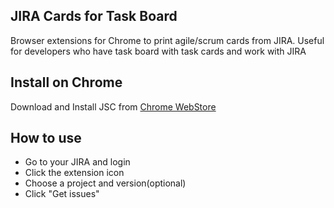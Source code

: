 ## JIRA Cards for Task Board
Browser extensions for Chrome to print agile/scrum cards from JIRA. Useful for developers who have task board with task cards and work with JIRA

## Install on Chrome
Download and Install JSC from [Chrome WebStore](https://chrome.google.com/webstore)

## How to use
* Go to your JIRA and login
* Click the extension icon
* Choose a project and version(optional)
* Click "Get issues"